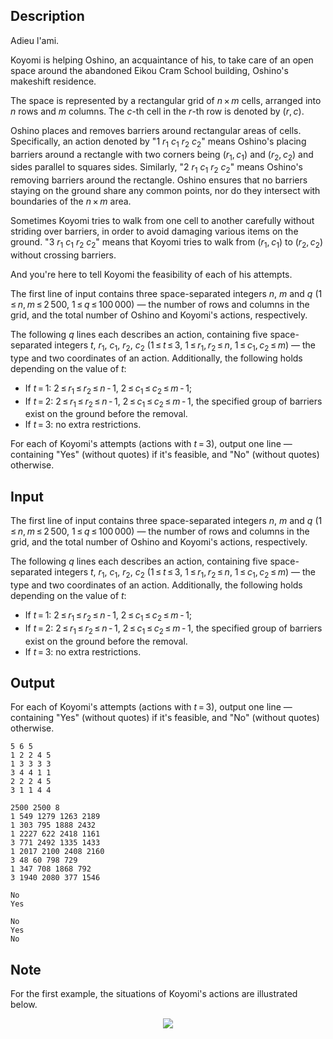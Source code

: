 ## Description

<div><p><span class="tex-font-style-it">Adieu l'ami.</span></p><p>Koyomi is helping Oshino, an acquaintance of his, to take care of an open space around the abandoned Eikou Cram School building, Oshino's makeshift residence.</p><p>The space is represented by a rectangular grid of <span class="tex-span"><i>n</i> × <i>m</i></span> cells, arranged into <span class="tex-span"><i>n</i></span> rows and <span class="tex-span"><i>m</i></span> columns. The <span class="tex-span"><i>c</i></span>-th cell in the <span class="tex-span"><i>r</i></span>-th row is denoted by <span class="tex-span">(<i>r</i>, <i>c</i>)</span>.</p><p>Oshino places and removes barriers <span class="tex-font-style-bf">around</span> rectangular areas of cells. Specifically, an action denoted by "<span class="tex-span">1 <i>r</i><sub class="lower-index">1</sub> <i>c</i><sub class="lower-index">1</sub> <i>r</i><sub class="lower-index">2</sub> <i>c</i><sub class="lower-index">2</sub></span>" means Oshino's placing barriers around a rectangle with two corners being <span class="tex-span">(<i>r</i><sub class="lower-index">1</sub>, <i>c</i><sub class="lower-index">1</sub>)</span> and <span class="tex-span">(<i>r</i><sub class="lower-index">2</sub>, <i>c</i><sub class="lower-index">2</sub>)</span> and sides parallel to squares sides. Similarly, "<span class="tex-span">2 <i>r</i><sub class="lower-index">1</sub> <i>c</i><sub class="lower-index">1</sub> <i>r</i><sub class="lower-index">2</sub> <i>c</i><sub class="lower-index">2</sub></span>" means Oshino's removing barriers around the rectangle. <span class="tex-font-style-bf">Oshino ensures that no barriers staying on the ground share any common points, nor do they intersect with boundaries of the <span class="tex-span"><i>n</i> × <i>m</i></span> area.</span></p><p>Sometimes Koyomi tries to walk from one cell to another carefully without striding over barriers, in order to avoid damaging various items on the ground. "<span class="tex-span">3 <i>r</i><sub class="lower-index">1</sub> <i>c</i><sub class="lower-index">1</sub> <i>r</i><sub class="lower-index">2</sub> <i>c</i><sub class="lower-index">2</sub></span>" means that Koyomi tries to walk from <span class="tex-span">(<i>r</i><sub class="lower-index">1</sub>, <i>c</i><sub class="lower-index">1</sub>)</span> to <span class="tex-span">(<i>r</i><sub class="lower-index">2</sub>, <i>c</i><sub class="lower-index">2</sub>)</span> without crossing barriers.</p><p>And you're here to tell Koyomi the feasibility of each of his attempts.</p></div><div class="input-specification"><p>The first line of input contains three space-separated integers <span class="tex-span"><i>n</i></span>, <span class="tex-span"><i>m</i></span> and <span class="tex-span"><i>q</i></span> (<span class="tex-span">1 ≤ <i>n</i>, <i>m</i> ≤ 2 500</span>, <span class="tex-span">1 ≤ <i>q</i> ≤ 100 000</span>) — the number of rows and columns in the grid, and the total number of Oshino and Koyomi's actions, respectively.</p><p>The following <span class="tex-span"><i>q</i></span> lines each describes an action, containing five space-separated integers <span class="tex-span"><i>t</i></span>, <span class="tex-span"><i>r</i><sub class="lower-index">1</sub></span>, <span class="tex-span"><i>c</i><sub class="lower-index">1</sub></span>, <span class="tex-span"><i>r</i><sub class="lower-index">2</sub></span>, <span class="tex-span"><i>c</i><sub class="lower-index">2</sub></span> (<span class="tex-span">1 ≤ <i>t</i> ≤ 3</span>, <span class="tex-span">1 ≤ <i>r</i><sub class="lower-index">1</sub>, <i>r</i><sub class="lower-index">2</sub> ≤ <i>n</i></span>, <span class="tex-span">1 ≤ <i>c</i><sub class="lower-index">1</sub>, <i>c</i><sub class="lower-index">2</sub> ≤ <i>m</i></span>) — the type and two coordinates of an action. Additionally, the following holds depending on the value of <span class="tex-span"><i>t</i></span>: </p><ul> <li> If <span class="tex-span"><i>t</i> = 1</span>: <span class="tex-span">2 ≤ <i>r</i><sub class="lower-index">1</sub> ≤ <i>r</i><sub class="lower-index">2</sub> ≤ <i>n</i> - 1</span>, <span class="tex-span">2 ≤ <i>c</i><sub class="lower-index">1</sub> ≤ <i>c</i><sub class="lower-index">2</sub> ≤ <i>m</i> - 1</span>; </li><li> If <span class="tex-span"><i>t</i> = 2</span>: <span class="tex-span">2 ≤ <i>r</i><sub class="lower-index">1</sub> ≤ <i>r</i><sub class="lower-index">2</sub> ≤ <i>n</i> - 1</span>, <span class="tex-span">2 ≤ <i>c</i><sub class="lower-index">1</sub> ≤ <i>c</i><sub class="lower-index">2</sub> ≤ <i>m</i> - 1</span>, the specified group of barriers exist on the ground before the removal. </li><li> If <span class="tex-span"><i>t</i> = 3</span>: no extra restrictions. </li></ul></div><div class="output-specification"><p>For each of Koyomi's attempts (actions with <span class="tex-span"><i>t</i> = 3</span>), output one line — containing "<span class="tex-font-style-tt">Yes</span>" (without quotes) if it's feasible, and "<span class="tex-font-style-tt">No</span>" (without quotes) otherwise.</p></div>

## Input

<p>The first line of input contains three space-separated integers <span class="tex-span"><i>n</i></span>, <span class="tex-span"><i>m</i></span> and <span class="tex-span"><i>q</i></span> (<span class="tex-span">1 ≤ <i>n</i>, <i>m</i> ≤ 2 500</span>, <span class="tex-span">1 ≤ <i>q</i> ≤ 100 000</span>) — the number of rows and columns in the grid, and the total number of Oshino and Koyomi's actions, respectively.</p><p>The following <span class="tex-span"><i>q</i></span> lines each describes an action, containing five space-separated integers <span class="tex-span"><i>t</i></span>, <span class="tex-span"><i>r</i><sub class="lower-index">1</sub></span>, <span class="tex-span"><i>c</i><sub class="lower-index">1</sub></span>, <span class="tex-span"><i>r</i><sub class="lower-index">2</sub></span>, <span class="tex-span"><i>c</i><sub class="lower-index">2</sub></span> (<span class="tex-span">1 ≤ <i>t</i> ≤ 3</span>, <span class="tex-span">1 ≤ <i>r</i><sub class="lower-index">1</sub>, <i>r</i><sub class="lower-index">2</sub> ≤ <i>n</i></span>, <span class="tex-span">1 ≤ <i>c</i><sub class="lower-index">1</sub>, <i>c</i><sub class="lower-index">2</sub> ≤ <i>m</i></span>) — the type and two coordinates of an action. Additionally, the following holds depending on the value of <span class="tex-span"><i>t</i></span>: </p><ul> <li> If <span class="tex-span"><i>t</i> = 1</span>: <span class="tex-span">2 ≤ <i>r</i><sub class="lower-index">1</sub> ≤ <i>r</i><sub class="lower-index">2</sub> ≤ <i>n</i> - 1</span>, <span class="tex-span">2 ≤ <i>c</i><sub class="lower-index">1</sub> ≤ <i>c</i><sub class="lower-index">2</sub> ≤ <i>m</i> - 1</span>; </li><li> If <span class="tex-span"><i>t</i> = 2</span>: <span class="tex-span">2 ≤ <i>r</i><sub class="lower-index">1</sub> ≤ <i>r</i><sub class="lower-index">2</sub> ≤ <i>n</i> - 1</span>, <span class="tex-span">2 ≤ <i>c</i><sub class="lower-index">1</sub> ≤ <i>c</i><sub class="lower-index">2</sub> ≤ <i>m</i> - 1</span>, the specified group of barriers exist on the ground before the removal. </li><li> If <span class="tex-span"><i>t</i> = 3</span>: no extra restrictions. </li></ul>

## Output

<p>For each of Koyomi's attempts (actions with <span class="tex-span"><i>t</i> = 3</span>), output one line — containing "<span class="tex-font-style-tt">Yes</span>" (without quotes) if it's feasible, and "<span class="tex-font-style-tt">No</span>" (without quotes) otherwise.</p>





```input1
5 6 5
1 2 2 4 5
1 3 3 3 3
3 4 4 1 1
2 2 2 4 5
3 1 1 4 4

```




```input2
2500 2500 8
1 549 1279 1263 2189
1 303 795 1888 2432
1 2227 622 2418 1161
3 771 2492 1335 1433
1 2017 2100 2408 2160
3 48 60 798 729
1 347 708 1868 792
3 1940 2080 377 1546

```




```output1
No
Yes

```




```output2
No
Yes
No

```



## Note

<p>For the first example, the situations of Koyomi's actions are illustrated below.</p><center> <img class="tex-graphics" src="file://kqClkdF6.png" style="max-width: 100.0%;max-height: 100.0%;"> </center>
